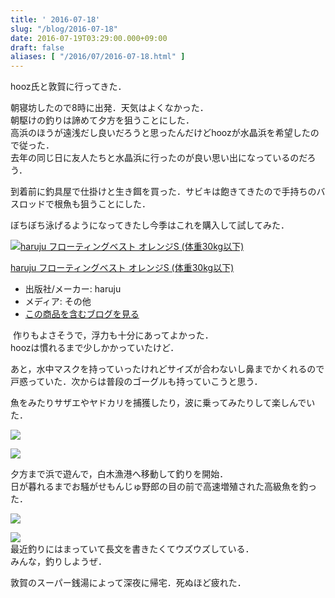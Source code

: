 ```yaml
---
title: ' 2016-07-18'
slug: "/blog/2016-07-18"
date: 2016-07-19T03:29:00.000+09:00
draft: false
aliases: [ "/2016/07/2016-07-18.html" ]
---
```


hooz氏と敦賀に行ってきた．  
  
朝寝坊したので8時に出発．天気はよくなかった．  
朝駆けの釣りは諦めて夕方を狙うことにした．  
高浜のほうが遠浅だし良いだろうと思ったんだけどhoozが水晶浜を希望したので従った．  
去年の同じ日に友人たちと水晶浜に行ったのが良い思い出になっているのだろう．  
  
到着前に釣具屋で仕掛けと生き餌を買った．サビキは飽きてきたので手持ちのバスロッドで根魚も狙うことにした．  
  
ぼちぼち泳げるようになってきたし今季はこれを購入して試してみた．  
  

[![haruju フローティングベスト オレンジS (体重30kg以下)](https://ecx.images-amazon.com/images/I/510nnfFNGDL._SL160_.jpg "haruju フローティングベスト オレンジS (体重30kg以下)")](https://www.amazon.co.jp/exec/obidos/ASIN/B00LQE592I/5an0-22/)  

[haruju フローティングベスト オレンジS (体重30kg以下)](https://www.amazon.co.jp/exec/obidos/ASIN/B00LQE592I/5an0-22/)

*   出版社/メーカー: haruju
*   メディア: その他
*   [この商品を含むブログを見る](https://d.hatena.ne.jp/asin/B00LQE592I/5an0-22)

  
 作りもよさそうで，浮力も十分にあってよかった．  
hoozは慣れるまで少しかかっていたけど．  
  
あと，水中マスクを持っていったけれどサイズが合わないし鼻までかくれるので戸惑っていた．次からは普段のゴーグルも持っていこうと思う．  
  
魚をみたりサザエやヤドカリを捕獲したり，波に乗ってみたりして楽しんでいた．  
  
![](https://gyazo.com/f4039ffad76428b690ed60b82dfa3f0c.jpg)  
  
![](https://gyazo.com/935d9d4d792bce2d1966f2be673b9e6d.jpg)  
  
夕方まで浜で遊んで，白木漁港へ移動して釣りを開始．  
日が暮れるまでお騒がせもんじゅ野郎の目の前で高速増殖された高級魚を釣った．  
  
[![](https://bot.gyazo.com/d9a8a5fcd883d18551653cabc63bc25e.jpg)](https://bot.gyazo.com/d9a8a5fcd883d18551653cabc63bc25e.jpg)  
  
![](https://gyazo.com/de6d9b0fa6223e9aa439606b8028ca66.jpg)  
最近釣りにはまっていて長文を書きたくてウズウズしている．  
みんな，釣りしようぜ．  
  
敦賀のスーパー銭湯によって深夜に帰宅．死ぬほど疲れた．